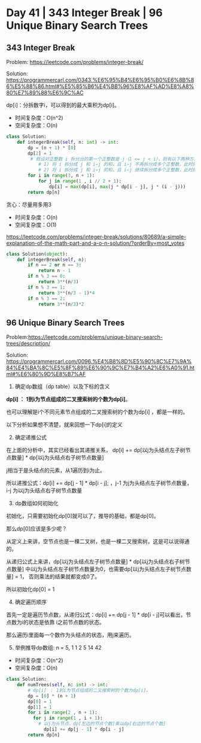 # Day 41 | 343 Integer Break | 96 Unique Binary Search Trees

## 343 Integer Break

Problem: https://leetcode.com/problems/integer-break/

Solution: https://programmercarl.com/0343.%E6%95%B4%E6%95%B0%E6%8B%86%E5%88%86.html#%E5%85%B6%E4%BB%96%E8%AF%AD%E8%A8%80%E7%89%88%E6%9C%AC

dp[i]：分拆数字i，可以得到的最大乘积为dp[i]。

- 时间复杂度：O(n^2)
- 空间复杂度：O(n)

```python
class Solution:
    def integerBreak(self, n: int) -> int:
        dp = (n + 1) * [0]
        dp[2] = 1
         # 假设对正整数 i 拆分出的第一个正整数是 j（1 <= j < i），则有以下两种方案：
            # 1) 将 i 拆分成 j 和 i−j 的和，且 i−j 不再拆分成多个正整数，此时的乘积是 j * (i-j)
            # 2) 将 i 拆分成 j 和 i−j 的和，且 i−j 继续拆分成多个正整数，此时的乘积是 j * d [i-j]
        for i in range(3, n + 1):
            for j in range(1 , i // 2 + 1):
                dp[i] = max(dp[i], max(j * dp[i - j], j * (i - j)))
        return dp[n]
```

贪心：尽量用多用3

- 时间复杂度：O(n)
- 空间复杂度：O(1)

https://leetcode.com/problems/integer-break/solutions/80689/a-simple-explanation-of-the-math-part-and-a-o-n-solution/?orderBy=most_votes

```python
class Solution(object):
    def integerBreak(self, n):
        if n == 2 or n == 3:
            return n - 1
        if n % 3 == 0:
            return 3**(n/3)
        if n % 3 == 1:
            return 3**(n/3 - 1)*4
        if n % 3 == 2:
            return 3**(n/3)*2
```

## 96 Unique Binary Search Trees

Problem:https://leetcode.com/problems/unique-binary-search-trees/description/

Solution: https://programmercarl.com/0096.%E4%B8%8D%E5%90%8C%E7%9A%84%E4%BA%8C%E5%8F%89%E6%90%9C%E7%B4%A2%E6%A0%91.html#%E6%80%9D%E8%B7%AF

1. 确定dp数组（dp table）以及下标的含义

**dp[i] ： 1到i为节点组成的二叉搜索树的个数为dp[i]**。

也可以理解是i个不同元素节点组成的二叉搜索树的个数为dp[i] ，都是一样的。

以下分析如果想不清楚，就来回想一下dp[i]的定义

2. 确定递推公式

在上面的分析中，其实已经看出其递推关系， dp[i] += dp[以j为头结点左子树节点数量] * dp[以j为头结点右子树节点数量]

j相当于是头结点的元素，从1遍历到i为止。

所以递推公式：dp[i] += dp[j - 1] * dp[i - j]; ，j-1 为j为头结点左子树节点数量，i-j 为以j为头结点右子树节点数量

3. dp数组如何初始化

初始化，只需要初始化dp[0]就可以了，推导的基础，都是dp[0]。

那么dp[0]应该是多少呢？

从定义上来讲，空节点也是一棵二叉树，也是一棵二叉搜索树，这是可以说得通的。

从递归公式上来讲，dp[以j为头结点左子树节点数量] * dp[以j为头结点右子树节点数量] 中以j为头结点左子树节点数量为0，也需要dp[以j为头结点左子树节点数量] = 1， 否则乘法的结果就都变成0了。

所以初始化dp[0] = 1

4. 确定遍历顺序

首先一定是遍历节点数，从递归公式：dp[i] += dp[j - 1] * dp[i - j]可以看出，节点数为i的状态是依靠 i之前节点数的状态。

那么遍历i里面每一个数作为头结点的状态，用j来遍历。

5. 举例推导dp数组: n = 5, 1 1 2 5 14 42

- 时间复杂度：O(n^2)
- 空间复杂度：O(n)

```python
class Solution:
    def numTrees(self, n: int) -> int:
        # dp[i] ： 1到i为节点组成的二叉搜索树的个数为dp[i]。
        dp = [0] * (n + 1)
        dp[0] = 1
        dp[1] = 1
        for i in range(2 , n + 1):
          for j in range(1 , i + 1):
            # 以j为头节点，dp[左边的节点个数]乘以dp[右边的节点个数]
              dp[i] += dp[j - 1] * dp[i - j]
        return dp[n]
```